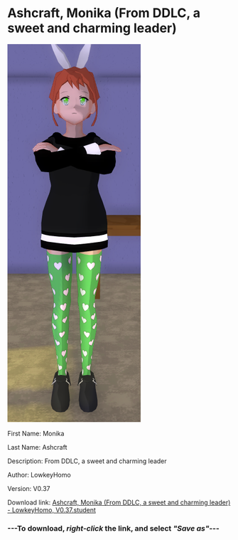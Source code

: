 # Ashcraft, Monika (From DDLC, a sweet and charming leader)

<img src = "https://raw.githubusercontent.com/Arbiter1223/Daigaku-Gurashi-Custom-Students/master/Students/Files/Ashcraft%2C%20Monika%20(From%20DDLC%2C%20a%20sweet%20and%20charming%20leader).png">

First Name: Monika

Last Name: Ashcraft

Description: From DDLC, a sweet and charming leader

Author: LowkeyHomo

Version: V0.37

Download link: <a href="https://raw.githubusercontent.com/Arbiter1223/Daigaku-Gurashi-Custom-Students/master/Students/Files/Ashcraft%2C%20Monika%20(From%20DDLC%2C%20a%20sweet%20and%20charming%20leader)%20-%20LowkeyHomo%2C%20V0.37.student">Ashcraft, Monika (From DDLC, a sweet and charming leader) - LowkeyHomo, V0.37.student</a>

### ---**To download, _right-click_ the link, and select _"Save as"_**---
